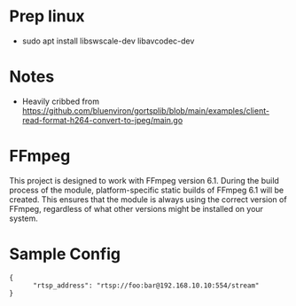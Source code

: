 
Prep linux
===

* sudo apt install libswscale-dev libavcodec-dev

Notes
===
* Heavily cribbed from https://github.com/bluenviron/gortsplib/blob/main/examples/client-read-format-h264-convert-to-jpeg/main.go

FFmpeg
===

This project is designed to work with FFmpeg version 6.1. During the build process of the module, platform-specific static builds of FFmpeg 6.1 will be created. This ensures that the module is always using the correct version of FFmpeg, regardless of what other versions might be installed on your system.

Sample Config
===
```
{
      "rtsp_address": "rtsp://foo:bar@192.168.10.10:554/stream"
}
```
